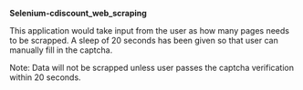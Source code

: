 **Selenium-cdiscount_web_scraping**

This application would take input from the user as how many pages needs to be scrapped.
A sleep of 20 seconds has been given so that user can manually fill in the captcha.

Note: Data will not be scrapped unless user passes the captcha verification within 20 seconds.
